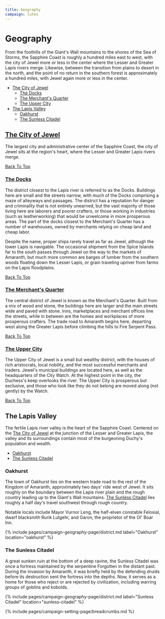 ```yaml
---
title: Geography
campaign: lutes
---
```


# Geography

From the foothills of the Giant's Wall mountains to the shores of the Sea of Storms, the Sapphire Coast is roughly a hundred miles east to west, with the city of Jewel more or less in the center where the Lesser and Greater Lapis rivers merge. Likewise, between the transition from plains to desert in the north, and the point of no return in the southern forest is approximately a hundred miles, with Jewel again more or less in the center.

- [The City of Jewel](#city-of-jewel)
  - [The Docks](#the-docks)
  - [The Merchant's Quarter](#the-merchants-quarter)
  - [The Upper City](#the-upper-city)
- [The Lapis Valley](#the-lapis-valley)
  - [Oakhurst](#oakhurst)
  - [The Sunless Citadel](#the-sunless-citadel)

## [The City of Jewel]({{site.baseurl}}/campaigns/lutes/setting/geography/city-of-jewel)

The largest city and administrative center of the Sapphire Coast, the city of Jewel sits at the region's heart, where the Lesser and Greater Lapis rivers merge.

[Back To Top](#)

### [The Docks]({{site.baseurl}}/campaigns/lutes/setting/geography/city-of-jewel#the-docks)

The district closest to the Lapis river is referred to as the Docks. Buildings here are small and the streets narrow, with much of the Docks comprising a maze of alleyways and passages. The district has a reputation for danger and criminality that is not entirely unearned, but the vast majority of those living here are laborers and poorer crafters, or those working in industries (such as leatherworking) that would be unwelcome in more prosperous areas. The part of the docks closest to the Merchant's Quarter has a number of warehouses, owned by merchants relying on cheap land and cheap labor.

Despite the name, proper ships rarely travel as far as Jewel, although the lower Lapis is navigable. The occasional shipment from the Spice Islands far to the south passes through Jewel on the way to the markets of Amaranth, but much more common are barges of lumber from the southern woods floating down the Lesser Lapis, or grain traveling upriver from farms on the Lapis floodplains.

[Back To Top](#)

### [The Merchant's Quarter]({{site.baseurl}}/campaigns/lutes/setting/geography/city-of-jewel#the-merchants-quarter)

The central district of Jewel is known as the Merchant's Quarter. Built from a mix of wood and stone, the buildings here are larger and the main streets wide and paved with stone. Inns, marketplaces and merchant offices line the streets, while in between are the homes and workplaces of more prosperous crafters. The trade road to Amaranth begins here, departing west along the Greater Lapis before climbing the hills to Fire Serpent Pass.

[Back To Top](#)

### [The Upper City]({{site.baseurl}}/campaigns/lutes/setting/geography/city-of-jewel#the-upper-city)

The Upper City of Jewel is a small but wealthy district, with the houses of rich aristocrats, local nobility, and the most successful merchants and traders. Jewel's municipal buildings are located here, as well as the headquarters of the City Watch. At the highest point in the city, the Duchess's keep overlooks the river. The Upper City is prosperous but exclusive, and those who look like they do not belong are moved along (not gently) by the Watch.

[Back To Top](#)

## The Lapis Valley

The fertile Lapis river valley is the heart of the Sapphire Coast. Centered on the [The City of Jewel]({{site.baseurl}}/campaigns/lutes/setting/geography/city-of-jewel) at the junction of the Lesser and Greater Lapis, the valley and its surroundings contain most of the burgeoning Duchy's population and wealth.

- [Oakhurst](#oakhurst)
- [The Sunless Citadel](#the-sunless-citadel)

### Oakhurst

The town of Oakhurst lies on the western trade road to the rest of the Kingdom of Amaranth, approximately two days' ride west of Jewel. It sits roughly on the boundary between the Lapis river plain and the rough country leading up to the Giant's Wall mountains. [The Sunless Citadel](#the-sunless-citadel) lies roughly a half day's travel southwest through rough country.

Notable locals include Mayor Vurnor Leng, the half-elven constable Felosial, dwarf blacksmith Rurik Lutgehr, and Garon, the proprietor of the Ol' Boar Inn.

{% include pages/campaign-geography-page/district.md label="Oakhurst" location="oakhurst" %}

### The Sunless Citadel

A great sunken ruin at the bottom of a deep ravine, the Sunless Citadel was once a fortress maintained by the serpentine Forgotten in the distant past. During the invasion by Amaranth, it was briefly held by the defending druids before its destruction sent the fortress into the depths. Now, it serves as a home for those who reject or are rejected by civilization, including warring groups of goblins and kobolds.

{% include pages/campaign-geography-page/district.md label="Sunless Citadel" location="sunless-citadel" %}

{% include pages/campaign-setting-page/breadcrumbs.md %}
